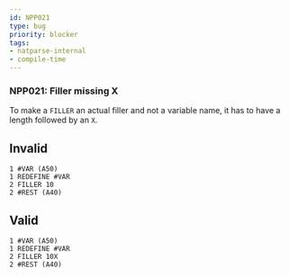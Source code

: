 ```yaml
---
id: NPP021
type: bug
priority: blocker
tags:
- natparse-internal 
- compile-time 
---
```


### NPP021: Filler missing X
To make a `FILLER` an actual filler and not a variable name, it has to have a length followed by an `X`.

## Invalid

```natural
1 #VAR (A50)
1 REDEFINE #VAR
2 FILLER 10
2 #REST (A40)
```

## Valid

```natural
1 #VAR (A50)
1 REDEFINE #VAR
2 FILLER 10X
2 #REST (A40)
```
